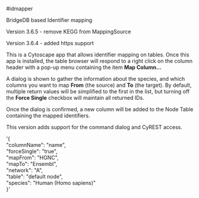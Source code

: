 #idmapper

BridgeDB based Identifier mapping

Version 3.6.5 - remove KEGG from MappingSource

Version 3.6.4 - added https support


This is a Cytoscape app that allows identifier mapping on tables.   Once this app is installed, the table browser will respond to a right click on the column header with a pop-up menu containing the item **Map Column...**  

A dialog is shown to gather the information about the species, and which columns you want to map **From** (the source) and **To** (the target).  By default, multiple return values will be simplified to the first in the list, but turning off the **Force Single** checkbox will maintain all returned IDs.

Once the dialog is confirmed, a new column will be added to the Node Table containing the mapped identifiers.

This version adds support for the command dialog and CyREST access.

'{  
  "columnName": "name",    
  "forceSingle": "true",    
  "mapFrom": "HGNC",  
  "mapTo": "Ensembl",    
  "network": "A",    
  "table": "default node",    
  "species": "Human (Homo sapiens)"  
}'  
